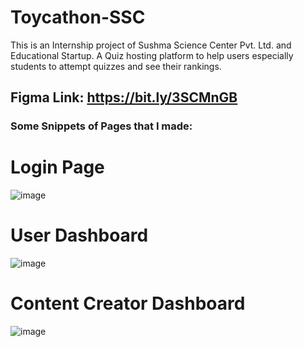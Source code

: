 # Toycathon-SSC
This is an Internship project of Sushma Science Center Pvt. Ltd. and Educational Startup. A Quiz hosting platform to help users especially students to attempt quizzes and see their rankings.
## Figma Link: https://bit.ly/3SCMnGB

### Some Snippets of Pages that I made:

# Login Page
![image](https://user-images.githubusercontent.com/62336814/183706302-5b5b2996-d445-4971-96b3-4eb3d0e7942d.png)

# User Dashboard
![image](https://user-images.githubusercontent.com/62336814/183706481-36528d96-6694-4e92-a7cb-0ef80c499079.png)

# Content Creator Dashboard
![image](https://user-images.githubusercontent.com/62336814/183706686-4f05a86c-af75-4c55-9271-c574eb2ebfeb.png)
